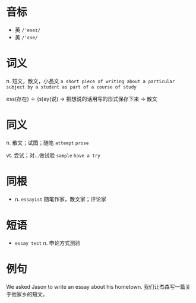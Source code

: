 # 音标

- 英 `/'eseɪ/`
- 美 `/'ɛse/`

# 词义

n. 短文，散文，小品文
`a short piece of writing about a particular subject by a student as part of a course of study`



ess(存在) ＋ (s)ay(说) → 把想说的话用写的形式保存下来 → 散文

# 同义

n. 散文；试图；随笔
`attempt` `prose`

vt. 尝试；对…做试验
`sample` `have a try`

# 同根

- n. `essayist` 随笔作家，散文家；评论家

# 短语

- `essay test` n. 申论方式测验

# 例句

We asked Jason to write an essay about his hometown.
我们让杰森写一篇关于他家乡的短文。


